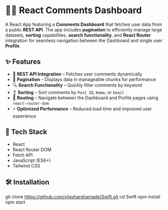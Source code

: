 # 🧑‍💻 React Comments Dashboard

A React App featuring a **Comments Dashboard** that fetches user data from a public **REST API**. The app includes **pagination** to efficiently manage large datasets, **sorting** capabilities, **search functionality**, and **React Router** integration for seamless navigation between the Dashboard and single user **Profile**.

## ✨ Features

- 🔁 **REST API Integration** – Fetches user comments dynamically
- 📄 **Pagination** – Displays data in manageable chunks for performance
- 🔍 **Search Functionality** – Quickly filter comments by keyword
- ↕️ **Sorting** – Sort comments by `Post ID`, `Name`, or `Email`
- 🔗 **Routing** – Navigate between the Dashboard and Profile pages using `react-router-dom`
- ⚡ **Optimized Performance** – Reduced load time and improved user experience

## 🚀 Tech Stack

- React
- React Router DOM
- Fetch API
- JavaScript (ES6+)
- Tailwind CSS

## 🛠️ Installation


git clone https://github.com/vijayharshamade/Swift.git
cd Swift
npm install
npm start
